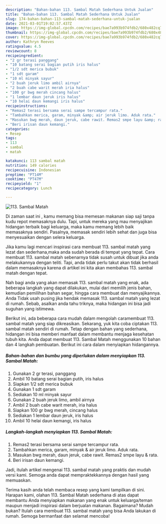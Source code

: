 ```yaml
---
description: "Bahan-bahan 113. Sambal Matah Sederhana Untuk Jualan"
title: "Bahan-bahan 113. Sambal Matah Sederhana Untuk Jualan"
slug: 174-bahan-bahan-113-sambal-matah-sederhana-untuk-jualan
date: 2021-03-01T19:02:57.437Z
image: https://img-global.cpcdn.com/recipes/bae7a993b974fdb2/680x482cq70/113-sambal-matah-foto-resep-utama.jpg
thumbnail: https://img-global.cpcdn.com/recipes/bae7a993b974fdb2/680x482cq70/113-sambal-matah-foto-resep-utama.jpg
cover: https://img-global.cpcdn.com/recipes/bae7a993b974fdb2/680x482cq70/113-sambal-matah-foto-resep-utama.jpg
author: Kathryn Reeves
ratingvalue: 4.5
reviewcount: 8
recipeingredient:
- "2 gr terasi panggang"
- "10 batang serai bagian putih iris halus"
- "1/2 sdt merica bubuk"
- "1 sdt garam"
- "10 ml minyak sayur"
- "2 buah jeruk limo ambil airnya"
- "2 buah cabe warit merah iria halus"
- "100 gr bwg merah cincang halus"
- "1 lembar daun jeruk iris halus"
- "10 helai daun kemangi iris halus"
recipeinstructions:
- "Remas2 terasi bersama serai sampe tercampur rata."
- "Tambahkan merica, garam, minyak &amp; air jeruk limo. Aduk rata."
- "Masukan bwg merah, daun jeruk, cabe rawit. Remas2 smpe layu &amp; rata."
- "Beri irisan daun kemangi."
categories:
- Resep
tags:
- 113
- sambal
- matah

katakunci: 113 sambal matah 
nutrition: 149 calories
recipecuisine: Indonesian
preptime: "PT14M"
cooktime: "PT47M"
recipeyield: "1"
recipecategory: Lunch

---
```



![113. Sambal Matah](https://img-global.cpcdn.com/recipes/bae7a993b974fdb2/680x482cq70/113-sambal-matah-foto-resep-utama.jpg)

Di zaman  saat ini , kamu memang bisa memesan makanan siap saji tanpa kudu repot memasaknya dulu. Tapi, untuk mereka yang mau menyajikan hidangan terbaik bagi keluarga, maka kamu memang lebih baik memasaknya sendiri. Pasalnya, memasak sendiri lebih sehat dan juga bisa menyesuaikan dengan selera keluarga.

Jika kamu lagi mencari inspirasi cara membuat 113. sambal matah yang lezat dan sederhana,maka anda sudah berada di tempat yang tepat. Cara membuat 113. sambal matah  sebenarnya tidak susah untuk dibuat jika anda melakukannya dengan teliti. Tapi, anda tidak perlu takut akan tidak berhasil dalam memasaknya 
karena di artikel ini kita akan membahas 113. sambal matah dengan tepat.  



Nah bagi anda yang akan memasak 113. sambal matah yang enak, ada beberapa langkah yang dapat dilakukan, mulai dari memilih jenis bahan, kemudian pemilihan bahan segar, hingga cara membuat dan menyajikannya. Anda Tidak usah pusing jika hendak memasak 113. sambal matah yang lezat di rumah. Sebab, asalkan anda  tahu triknya, maka hidangan ini bisa jadi suguhan yang istimewa.

Berikut ini, ada beberapa cara mudah dalam mengolah caramembuat 113. sambal matah yang siap dikreasikan. Sekarang, yuk kita coba ciptakan 113. sambal matah sendiri di rumah. Tetap dengan bahan yang sederhana, hidangan ini bisa memberi manfaat dalam membantu menjaga kesehatan tubuh kita. Anda dapat membuat 113. Sambal Matah menggunakan 10 bahan dan 4 langkah pembuatan. Berikut ini cara dalam menyiapkan hidangannya.

<!--inarticleads1-->

##### Bahan-bahan dan bumbu yang diperlukan dalam menyiapkan 113. Sambal Matah:

1. Gunakan 2 gr terasi, panggang
1. Ambil 10 batang serai bagian putih, iris halus
1. Siapkan 1/2 sdt merica bubuk
1. Gunakan 1 sdt garam
1. Sediakan 10 ml minyak sayur
1. Gunakan 2 buah jeruk limo, ambil airnya
1. Ambil 2 buah cabe warit merah, iria halus
1. Siapkan 100 gr bwg merah, cincang halus
1. Sediakan 1 lembar daun jeruk, iris halus
1. Ambil 10 helai daun kemangi, iris halus




<!--inarticleads2-->

##### Langkah-langkah menyiapkan 113. Sambal Matah:

1. Remas2 terasi bersama serai sampe tercampur rata.
1. Tambahkan merica, garam, minyak &amp; air jeruk limo. Aduk rata.
1. Masukan bwg merah, daun jeruk, cabe rawit. Remas2 smpe layu &amp; rata.
1. Beri irisan daun kemangi.




Jadi, itulah artikel mengenai  113. sambal matah  yang praktis dan mudah versi kami. Semoga anda dapat mempraktekkannya dengan hasil yang memuaskan. 

Terima kasih anda telah membaca resep yang kami tampilkan di sini. Harapan kami, olahan  113. Sambal Matah sederhana di atas dapat membantu Anda menyiapkan makanan yang enak untuk keluarga/teman maupun menjadi inspirasi dalam berjualan makanan. Bagaimana? Mudah bukan? Itulah cara membuat 113. sambal matah yang bisa Anda lakukan di rumah. Semoga bermanfaat dan selamat mencoba!

